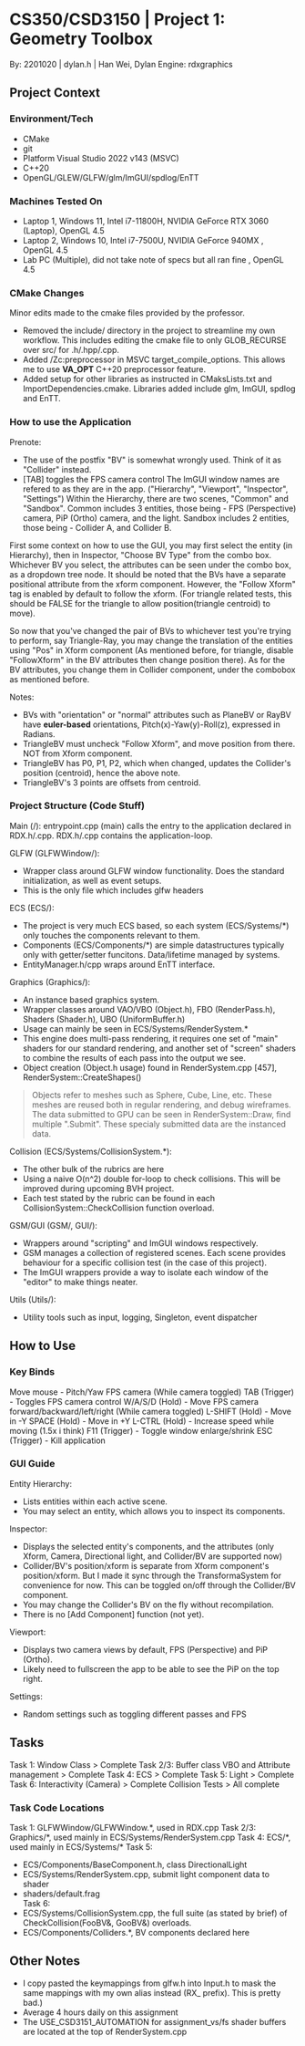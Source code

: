 # CS350/CSD3150 | Project 1: Geometry Toolbox
By: 2201020 | dylan.h | Han Wei, Dylan
Engine: rdxgraphics

## Project Context
### Environment/Tech
- CMake
- git
- Platform Visual Studio 2022 v143 (MSVC)
- C++20
- OpenGL/GLEW/GLFW/glm/ImGUI/spdlog/EnTT

### Machines Tested On
- Laptop 1, Windows 11, Intel i7-11800H, NVIDIA GeForce RTX 3060 (Laptop), OpenGL 4.5
- Laptop 2, Windows 10, Intel i7-7500U,  NVIDIA GeForce 940MX			 , OpenGL 4.5
- Lab PC (Multiple), did not take note of specs but all ran fine 		 , OpenGL 4.5

### CMake Changes
Minor edits made to the cmake files provided by the professor.
- Removed the include/ directory in the project to streamline my own workflow. This includes editing the cmake file to only GLOB_RECURSE over src/ for .h/.hpp/.cpp.
- Added /Zc:preprocessor in MSVC target_compile_options. This allows me to use __VA_OPT__ C++20 preprocessor feature.
- Added setup for other libraries as instructed in CMaksLists.txt and ImportDependencies.cmake. Libraries added include glm, ImGUI, spdlog and EnTT.

### How to use the Application
Prenote: 
- The use of the postfix "BV" is somewhat wrongly used. Think of it as "Collider" instead.
- [TAB] toggles the FPS camera control
The ImGUI window names are refered to as they are in the app. ("Hierarchy", "Viewport", "Inspector", "Settings")
Within the Hierarchy, there are two scenes, "Common" and "Sandbox".
Common includes 3 entities, those being - FPS (Perspective) camera, PiP (Ortho) camera, and the light.
Sandbox includes 2 entities, those being - Collider A, and Collider B.
> 

First some context on how to use the GUI, you may first select the entity (in Hierarchy), then in Inspector, "Choose BV Type" from the combo box.
Whichever BV you select, the attributes can be seen under the combo box, as a dropdown tree node.
It should be noted that the BVs have a separate positional attribute from the xform component. However, the "Follow Xform" tag is enabled by default to follow the xform. (For triangle related tests, this should be FALSE for the triangle to allow position(triangle centroid) to move).

So now that you've changed the pair of BVs to whichever test you're trying to perform, say Triangle-Ray, you may change the translation of the entities using "Pos" in Xform component (As mentioned before, for triangle, disable "FollowXform" in the BV attributes then change position there). 
As for the BV attributes, you change them in Collider component, under the combobox as mentioned before.

Notes:
- BVs with "orientation" or "normal" attributes such as PlaneBV or RayBV have **euler-based** orientations, Pitch(x)-Yaw(y)-Roll(z), expressed in Radians.
- TriangleBV must uncheck "Follow Xform", and move position from there. NOT from Xform component.
- TriangleBV has P0, P1, P2, which when changed, updates the Collider's position (centroid), hence the above note.
- TriangleBV's 3 points are offsets from centroid.

### Project Structure (Code Stuff)
Main (/):
entrypoint.cpp (main) calls the entry to the application declared in RDX.h/.cpp.
RDX.h/.cpp contains the application-loop.

GLFW (GLFWWindow/):
- Wrapper class around GLFW window functionality. Does the standard initialization, as well as event setups.
- This is the only file which includes glfw headers

ECS (ECS/):
- The project is very much ECS based, so each system (ECS/Systems/*) only touches the components relevant to them.
- Components (ECS/Components/*) are simple datastructures typically only with getter/setter funcitons. Data/lifetime managed by systems.
- EntityManager.h/cpp wraps around EnTT interface.

Graphics (Graphics/):
- An instance based graphics system.
- Wrapper classes around VAO/VBO (Object.h), FBO (RenderPass.h), Shaders (Shader.h), UBO (UniformBuffer.h)
- Usage can mainly be seen in ECS/Systems/RenderSystem.*
- This engine does multi-pass rendering, it requires one set of "main" shaders for our standard rendering, and another set of "screen" shaders to combine the results of each pass into the output we see.
- Object creation (Object.h usage) found in RenderSystem.cpp [457], RenderSystem::CreateShapes()
> Objects refer to meshes such as Sphere, Cube, Line, etc. 
> These meshes are reused both in regular rendering, and debug wireframes.
> The data submitted to GPU can be seen in RenderSystem::Draw, find multiple ".Submit". These specialy submitted data are the instanced data.

Collision (ECS/Systems/CollisionSystem.\*):
- The other bulk of the rubrics are here
- Using a naive O(n^2) double for-loop to check collisions. This will be improved during upcoming BVH project.
- Each test stated by the rubric can be found in each CollisionSystem::CheckCollision function overload.

GSM/GUI (GSM/, GUI/):
- Wrappers around "scripting" and ImGUI windows respectively.
- GSM manages a collection of registered scenes. Each scene provides behaviour for a specific collision test (in the case of this project).
- The ImGUI wrappers provide a way to isolate each window of the "editor" to make things neater.

Utils (Utils/):
- Utility tools such as input, logging, Singleton, event dispatcher

## How to Use
### Key Binds
Move mouse		- Pitch/Yaw FPS camera (While camera toggled)
TAB  (Trigger)	- Toggles FPS camera control
W/A/S/D (Hold)	- Move FPS camera forward/backward/left/right (While camera toggled)
L-SHIFT (Hold)	- Move in -Y
SPACE	(Hold)	- Move in +Y
L-CTRL	(Hold)	- Increase speed while moving (1.5x i think)
F11  (Trigger)	- Toggle window enlarge/shrink
ESC  (Trigger)	- Kill application

### GUI Guide
Entity Hierarchy:
- Lists entities within each active scene.
- You may select an entity, which allows you to inspect its components.

Inspector:
- Displays the selected entity's components, and the attributes (only Xform, Camera, Directional light, and Collider/BV are supported now)
- Collider/BV's position/xform is separate from Xform component's position/xform. But I made it sync through the TransformaSystem for convenience for now. This can be toggled on/off through the Collider/BV component.
- You may change the Collider's BV on the fly without recompilation.
- There is no [Add Component] function (not yet).

Viewport:
- Displays two camera views by default, FPS (Perspective) and PiP (Ortho).
- Likely need to fullscreen the app to be able to see the PiP on the top right.

Settings:
- Random settings such as toggling different passes and FPS

## Tasks
Task 1: Window Class								> Complete
Task 2/3: Buffer class VBO and Attribute management > Complete
Task 4: ECS											> Complete
Task 5: Light										> Complete
Task 6: Interactivity (Camera)						> Complete
Collision Tests										> All complete

### Task Code Locations
Task 1:	  GLFWWindow/GLFWWindow.\*, used in RDX.cpp
Task 2/3: Graphics/\*, used mainly in ECS/Systems/RenderSystem.cpp
Task 4:	  ECS/\*, used mainly in ECS/Systems/\*
Task 5: 
- ECS/Components/BaseComponent.h, class DirectionalLight
- ECS/Systems/RenderSystem.cpp, submit light component data to shader
- shaders/default.frag			
Task 6:
- ECS/Systems/CollisionSystem.cpp, the full suite (as stated by brief) of CheckCollision(FooBV&, GooBV&) overloads.
- ECS/Components/Colliders.\*, BV components declared here

## Other Notes
- I copy pasted the keymappings from glfw.h into Input.h to mask the same mappings with my own alias instead (RX_ prefix). This is pretty bad.)
- Average 4 hours daily on this assignment
- The USE_CSD3151_AUTOMATION for assignment_vs/fs shader buffers are located at the top of RenderSystem.cpp
